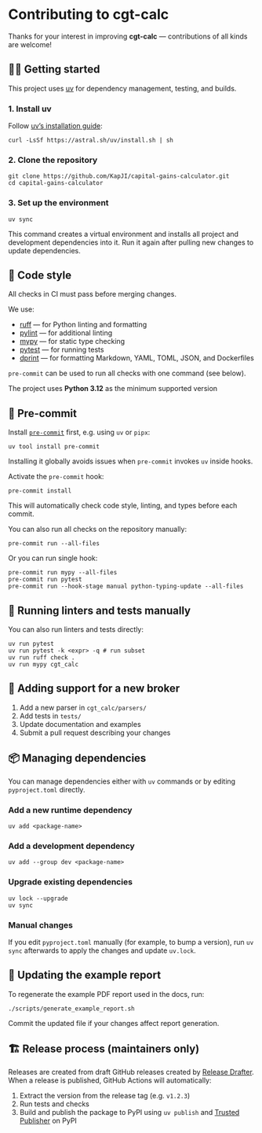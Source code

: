 # Contributing to cgt-calc

Thanks for your interest in improving **cgt-calc** — contributions of all kinds are welcome!

## 🧑‍💻 Getting started

This project uses [uv](https://docs.astral.sh/uv/) for dependency management, testing, and builds.

### 1. Install uv

Follow [uv’s installation guide](https://docs.astral.sh/uv/getting-started/installation/):

```shell
curl -LsSf https://astral.sh/uv/install.sh | sh
```

### 2. Clone the repository

```shell
git clone https://github.com/KapJI/capital-gains-calculator.git
cd capital-gains-calculator
```

### 3. Set up the environment

```shell
uv sync
```

This command creates a virtual environment and installs all project and development dependencies
into it. Run it again after pulling new changes to update dependencies.

## 🧱 Code style

All checks in CI must pass before merging changes.

We use:

- [ruff](https://docs.astral.sh/ruff/) — for Python linting and formatting
- [pylint](https://pylint.readthedocs.io/en/stable/) — for additional linting
- [mypy](https://mypy-lang.org/) — for static type checking
- [pytest](https://docs.pytest.org/) — for running tests
- [dprint](https://dprint.dev/) — for formatting Markdown, YAML, TOML, JSON, and Dockerfiles

`pre-commit` can be used to run all checks with one command (see below).

The project uses **Python 3.12** as the minimum supported version

## 🚸 Pre-commit

Install [`pre-commit`](https://pre-commit.com/#install) first, e.g. using `uv` or `pipx`:

```shell
uv tool install pre-commit
```

Installing it globally avoids issues when `pre-commit` invokes `uv` inside hooks.

Activate the `pre-commit` hook:

```shell
pre-commit install
```

This will automatically check code style, linting, and types before each commit.

You can also run all checks on the repository manually:

```shell
pre-commit run --all-files
```

Or you can run single hook:

```shell
pre-commit run mypy --all-files
pre-commit run pytest
pre-commit run --hook-stage manual python-typing-update --all-files
```

## 🧹 Running linters and tests manually

You can also run linters and tests directly:

```shell
uv run pytest
uv run pytest -k <expr> -q # run subset
uv run ruff check .
uv run mypy cgt_calc
```

## 🧩 Adding support for a new broker

1. Add a new parser in `cgt_calc/parsers/`
2. Add tests in `tests/`
3. Update documentation and examples
4. Submit a pull request describing your changes

## 📦 Managing dependencies

You can manage dependencies either with `uv` commands or by editing `pyproject.toml` directly.

### Add a new runtime dependency

```shell
uv add <package-name>
```

### Add a development dependency

```shell
uv add --group dev <package-name>
```

### Upgrade existing dependencies

```shell
uv lock --upgrade
uv sync
```

### Manual changes

If you edit `pyproject.toml` manually (for example, to bump a version), run `uv sync` afterwards to
apply the changes and update `uv.lock`.

## 🧾 Updating the example report

To regenerate the example PDF report used in the docs, run:

```shell
./scripts/generate_example_report.sh
```

Commit the updated file if your changes affect report generation.

## 🏗️ Release process (maintainers only)

Releases are created from draft GitHub releases created by
[Release Drafter](https://github.com/release-drafter/release-drafter). When a release is published,
GitHub Actions will automatically:

1. Extract the version from the release tag (e.g. `v1.2.3`)
2. Run tests and checks
3. Build and publish the package to PyPI using `uv publish` and
   [Trusted Publisher](https://docs.pypi.org/trusted-publishers/) on PyPI
